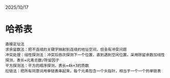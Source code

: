 2025/10/17
#	哈希表
	直接定址法
	求余留数法：把不连续的关键字映射到连续的地址空间，但会有冲突问题
	冲突处理：线性探测法：冲突后依次探测下一个位置，直到遇到空闲位置。采用除留余数加线性探测，表长=元素总数/除留因子
	平方探测法：平方的顺序探测，表长=4k+3的质数
	拉链法：把所有同意词用单链表串起来，每个元素包含一个头指针，相当于一个一个的单链表
